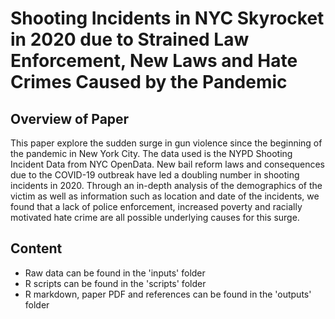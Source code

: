 # Shooting Incidents in NYC Skyrocket in 2020 due to Strained Law Enforcement, New Laws and Hate Crimes Caused by the Pandemic

## Overview of Paper
This paper explore the sudden surge in gun violence since the beginning of the pandemic in New York City. The data used is the NYPD Shooting Incident Data from NYC OpenData. New bail reform laws and consequences due to the COVID-19 outbreak have led a doubling number in shooting incidents in 2020. Through an in-depth analysis of the demographics of the victim as well as information such as location and date of the incidents, we found that a lack of police enforcement, increased poverty and racially motivated hate crime are all possible underlying causes for this surge.

## Content
- Raw data can be found in the 'inputs' folder
- R scripts can be found in the 'scripts' folder
- R markdown, paper PDF and references can be found in the 'outputs' folder
